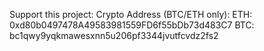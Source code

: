 Support this project:
Crypto Address (BTC/ETH only):
ETH: 0xd80b0497478A49583981559FD6f55bDb73d483C7
BTC: bc1qwy9yqkmawesxnn5u206pf3344jvutfcvdz2fs2
